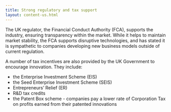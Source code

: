 ```yaml
---
title: Strong regulatory and tax support
layout: content-us.html
---
```


 
The UK regulator, the Financial Conduct Authority (FCA), supports the industry, ensuring transparency within the market.  While it helps to maintain market stability, the FCA supports disruptive technologies, and has stated it is sympathetic to companies developing new business models outside of current regulation.

A number of tax incentives are also provided by the UK Government to encourage innovation. They include:

-	the Enterprise Investment Scheme (EIS)
-	the Seed Enterprise Investment Scheme (SEIS)
-	Entrepreneurs’ Relief (ER)
-	R&D tax credits
-   the Patent Box scheme - companies pay a lower rate of Corporation Tax on profits earned from their patented innovations